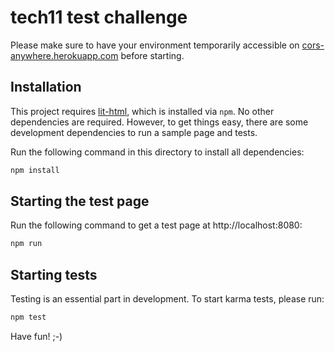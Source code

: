 # tech11 test challenge

Please make sure to have your environment temporarily accessible
on [cors-anywhere.herokuapp.com](https://cors-anywhere.herokuapp.com/corsdemo)
before starting.

## Installation

This project requires [lit-html](https://lit-html.polymer-project.org/), which is installed via `npm`.
No other dependencies are required.
However, to get things easy, there are some development dependencies to run a sample page and tests.

Run the following command in this directory to install all dependencies:
```bash
npm install
```

## Starting the test page

Run the following command to get a test page at http://localhost:8080:
```bash
npm run
```

## Starting tests

Testing is an essential part in development. To start karma tests, please run:
```bash
npm test
```

Have fun! ;-)
